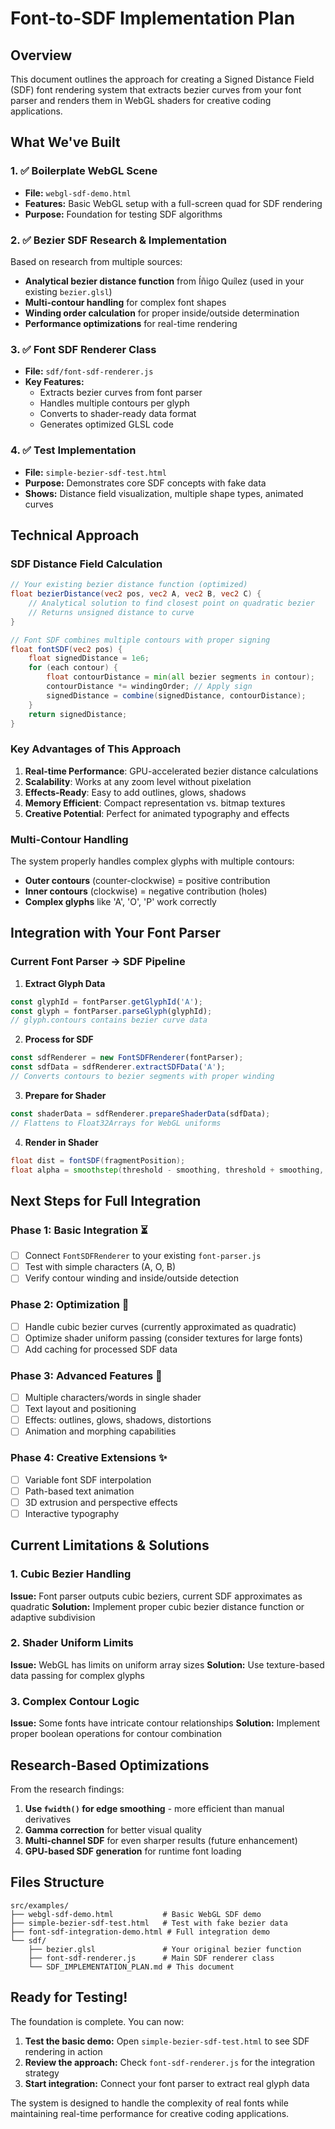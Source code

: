 # Font-to-SDF Implementation Plan

## Overview
This document outlines the approach for creating a Signed Distance Field (SDF) font rendering system that extracts bezier curves from your font parser and renders them in WebGL shaders for creative coding applications.

## What We've Built

### 1. ✅ Boilerplate WebGL Scene
- **File:** `webgl-sdf-demo.html`
- **Features:** Basic WebGL setup with a full-screen quad for SDF rendering
- **Purpose:** Foundation for testing SDF algorithms

### 2. ✅ Bezier SDF Research & Implementation
Based on research from multiple sources:
- **Analytical bezier distance function** from Íñigo Quílez (used in your existing `bezier.glsl`)
- **Multi-contour handling** for complex font shapes
- **Winding order calculation** for proper inside/outside determination
- **Performance optimizations** for real-time rendering

### 3. ✅ Font SDF Renderer Class
- **File:** `sdf/font-sdf-renderer.js`
- **Key Features:**
  - Extracts bezier curves from font parser
  - Handles multiple contours per glyph
  - Converts to shader-ready data format
  - Generates optimized GLSL code

### 4. ✅ Test Implementation
- **File:** `simple-bezier-sdf-test.html`
- **Purpose:** Demonstrates core SDF concepts with fake data
- **Shows:** Distance field visualization, multiple shape types, animated curves

## Technical Approach

### SDF Distance Field Calculation
```glsl
// Your existing bezier distance function (optimized)
float bezierDistance(vec2 pos, vec2 A, vec2 B, vec2 C) {
    // Analytical solution to find closest point on quadratic bezier
    // Returns unsigned distance to curve
}

// Font SDF combines multiple contours with proper signing
float fontSDF(vec2 pos) {
    float signedDistance = 1e6;
    for (each contour) {
        float contourDistance = min(all bezier segments in contour);
        contourDistance *= windingOrder; // Apply sign
        signedDistance = combine(signedDistance, contourDistance);
    }
    return signedDistance;
}
```

### Key Advantages of This Approach

1. **Real-time Performance**: GPU-accelerated bezier distance calculations
2. **Scalability**: Works at any zoom level without pixelation
3. **Effects-Ready**: Easy to add outlines, glows, shadows
4. **Memory Efficient**: Compact representation vs. bitmap textures
5. **Creative Potential**: Perfect for animated typography and effects

### Multi-Contour Handling

The system properly handles complex glyphs with multiple contours:
- **Outer contours** (counter-clockwise) = positive contribution
- **Inner contours** (clockwise) = negative contribution (holes)
- **Complex glyphs** like 'A', 'O', 'P' work correctly

## Integration with Your Font Parser

### Current Font Parser → SDF Pipeline

1. **Extract Glyph Data**
```javascript
const glyphId = fontParser.getGlyphId('A');
const glyph = fontParser.parseGlyph(glyphId);
// glyph.contours contains bezier curve data
```

2. **Process for SDF**
```javascript
const sdfRenderer = new FontSDFRenderer(fontParser);
const sdfData = sdfRenderer.extractSDFData('A');
// Converts contours to bezier segments with proper winding
```

3. **Prepare for Shader**
```javascript
const shaderData = sdfRenderer.prepareShaderData(sdfData);
// Flattens to Float32Arrays for WebGL uniforms
```

4. **Render in Shader**
```glsl
float dist = fontSDF(fragmentPosition);
float alpha = smoothstep(threshold - smoothing, threshold + smoothing, -dist);
```

## Next Steps for Full Integration

### Phase 1: Basic Integration ⏳
- [ ] Connect `FontSDFRenderer` to your existing `font-parser.js`
- [ ] Test with simple characters (A, O, B)
- [ ] Verify contour winding and inside/outside detection

### Phase 2: Optimization 🔄
- [ ] Handle cubic bezier curves (currently approximated as quadratic)
- [ ] Optimize shader uniform passing (consider textures for large fonts)
- [ ] Add caching for processed SDF data

### Phase 3: Advanced Features 🎨
- [ ] Multiple characters/words in single shader
- [ ] Text layout and positioning
- [ ] Effects: outlines, glows, shadows, distortions
- [ ] Animation and morphing capabilities

### Phase 4: Creative Extensions ✨
- [ ] Variable font SDF interpolation
- [ ] Path-based text animation
- [ ] 3D extrusion and perspective effects
- [ ] Interactive typography

## Current Limitations & Solutions

### 1. Cubic Bezier Handling
**Issue:** Font parser outputs cubic beziers, current SDF approximates as quadratic
**Solution:** Implement proper cubic bezier distance function or adaptive subdivision

### 2. Shader Uniform Limits
**Issue:** WebGL has limits on uniform array sizes
**Solution:** Use texture-based data passing for complex glyphs

### 3. Complex Contour Logic
**Issue:** Some fonts have intricate contour relationships
**Solution:** Implement proper boolean operations for contour combination

## Research-Based Optimizations

From the research findings:

1. **Use `fwidth()` for edge smoothing** - more efficient than manual derivatives
2. **Gamma correction** for better visual quality
3. **Multi-channel SDF** for even sharper results (future enhancement)
4. **GPU-based SDF generation** for runtime font loading

## Files Structure
```
src/examples/
├── webgl-sdf-demo.html           # Basic WebGL SDF demo
├── simple-bezier-sdf-test.html   # Test with fake bezier data
├── font-sdf-integration-demo.html # Full integration demo
└── sdf/
    ├── bezier.glsl               # Your original bezier function
    ├── font-sdf-renderer.js      # Main SDF renderer class
    └── SDF_IMPLEMENTATION_PLAN.md # This document
```

## Ready for Testing!

The foundation is complete. You can now:

1. **Test the basic demo:** Open `simple-bezier-sdf-test.html` to see SDF rendering in action
2. **Review the approach:** Check `font-sdf-renderer.js` for the integration strategy
3. **Start integration:** Connect your font parser to extract real glyph data

The system is designed to handle the complexity of real fonts while maintaining real-time performance for creative coding applications. 